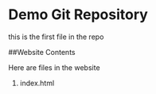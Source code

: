 # Demo Git Repository
this is the first file in the repo

##Website Contents

Here are files in the website

1. index.html


